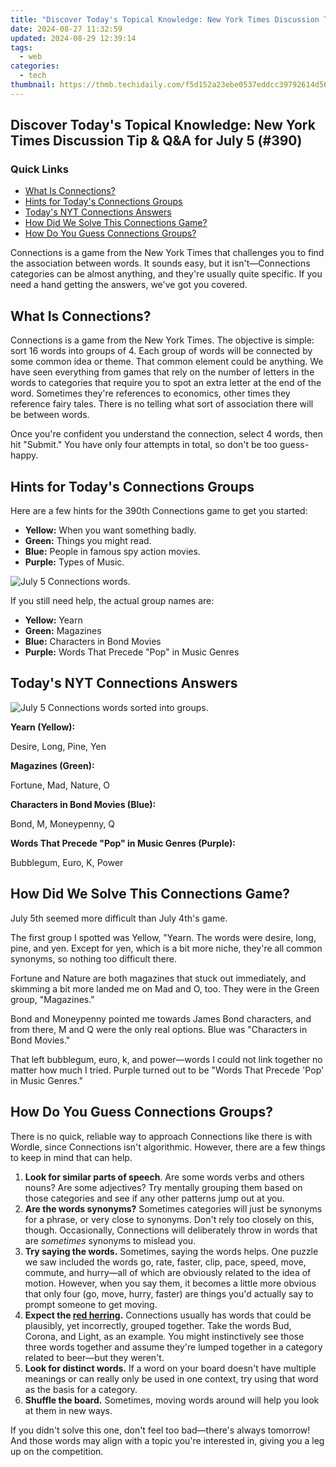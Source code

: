 ```yaml
---
title: "Discover Today's Topical Knowledge: New York Times Discussion Tip & Q&A for July 5 (#390)"
date: 2024-08-27 11:32:59
updated: 2024-08-29 12:39:14
tags:
  - web
categories:
  - tech
thumbnail: https://thmb.techidaily.com/f5d152a23ebe0537eddcc39792614d56215becc5357892b0b77a3b9431bbf691.jpg
---
```


## Discover Today's Topical Knowledge: New York Times Discussion Tip & Q&A for July 5 (#390)

### Quick Links

* [What Is Connections?](https://article-tips.techidaily.com/updated-taking-video-action-with-gopro-burst-technology/)
* [Hints for Today's Connections Groups](https://win-answers.techidaily.com/solution-steps-overcoming-the-frustration-of-madden-21-freezing-on-windows-and-mac/)
* [Today's NYT Connections Answers](https://extra-lessons.techidaily.com/in-2024-advanced-tips-for-adding-effects-on-digital-videos/)
* [How Did We Solve This Connections Game?](https://bypass-frp.techidaily.com/in-2024-how-can-we-bypass-samsung-galaxy-a25-5g-frp-by-drfone-android/)
* [How Do You Guess Connections Groups?](https://fox-links.techidaily.com/new-listenleaders-pursuing-better-podcasts-for-2024/)

 Connections is a game from the New York Times that challenges you to find the association between words. It sounds easy, but it isn't—Connections categories can be almost anything, and they're usually quite specific. If you need a hand getting the answers, we've got you covered.

##  What Is Connections?

 Connections is a game from the New York Times. The objective is simple: sort 16 words into groups of 4\. Each group of words will be connected by some common idea or theme. That common element could be anything. We have seen everything from games that rely on the number of letters in the words to categories that require you to spot an extra letter at the end of the word. Sometimes they're references to economics, other times they reference fairy tales. There is no telling what sort of association there will be between words.

 Once you're confident you understand the connection, select 4 words, then hit "Submit." You have only four attempts in total, so don't be too guess-happy.

##  Hints for Today's Connections Groups

 Here are a few hints for the 390th Connections game to get you started:

* **Yellow:** When you want something badly.
* **Green:** Things you might read.
* **Blue:** People in famous spy action movies.
* **Purple:** Types of Music.

![July 5 Connections words.](https://static1.howtogeekimages.com/wordpress/wp-content/uploads/2024/07/july-5-connections.png) 

 If you still need help, the actual group names are:

* **Yellow:** Yearn
* **Green:** Magazines
* **Blue:** Characters in Bond Movies
* **Purple:** Words That Precede "Pop" in Music Genres

##  Today's NYT Connections Answers

![July 5 Connections words sorted into groups.](https://static1.howtogeekimages.com/wordpress/wp-content/uploads/2024/07/july-5-connections-filled.png) 

**Yearn (Yellow):** 

 Desire, Long, Pine, Yen

**Magazines (Green):** 

 Fortune, Mad, Nature, O

**Characters in Bond Movies (Blue):** 

 Bond, M, Moneypenny, Q

**Words That Precede "Pop" in Music Genres (Purple):** 

 Bubblegum, Euro, K, Power

##  How Did We Solve This Connections Game?

 July 5th seemed more difficult than July 4th's game. 

 The first group I spotted was Yellow, "Yearn. The words were desire, long, pine, and yen. Except for yen, which is a bit more niche, they're all common synonyms, so nothing too difficult there. 

 Fortune and Nature are both magazines that stuck out immediately, and skimming a bit more landed me on Mad and O, too. They were in the Green group, "Magazines." 

 Bond and Moneypenny pointed me towards James Bond characters, and from there, M and Q were the only real options. Blue was "Characters in Bond Movies." 

 That left bubblegum, euro, k, and power—words I could not link together no matter how much I tried. Purple turned out to be "Words That Precede 'Pop' in Music Genres." 

##  How Do You Guess Connections Groups?

 There is no quick, reliable way to approach Connections like there is with Wordle, since Connections isn't algorithmic. However, there are a few things to keep in mind that can help.

1. **Look for similar parts of speech**. Are some words verbs and others nouns? Are some adjectives? Try mentally grouping them based on those categories and see if any other patterns jump out at you.
2. **Are the words synonyms?** Sometimes categories will just be synonyms for a phrase, or very close to synonyms. Don't rely too closely on this, though. Occasionally, Connections will deliberately throw in words that are _sometimes_ synonyms to mislead you.
3. **Try saying the words.** Sometimes, saying the words helps. One puzzle we saw included the words go, rate, faster, clip, pace, speed, move, commute, and hurry—all of which are obviously related to the idea of motion. However, when you say them, it becomes a little more obvious that only four (go, move, hurry, faster) are things you'd actually say to prompt someone to get moving.
4. **Expect the [red herring](https://www.merriam-webster.com/dictionary/red%20herring).** Connections usually has words that could be plausibly, yet incorrectly, grouped together. Take the words Bud, Corona, and Light, as an example. You might instinctively see those three words together and assume they're lumped together in a category related to beer—but they weren't.
5. **Look for distinct words.** If a word on your board doesn't have multiple meanings or can really only be used in one context, try using that word as the basis for a category.
6. **Shuffle the board.** Sometimes, moving words around will help you look at them in new ways.

 If you didn't solve this one, don't feel too bad—there's always tomorrow! And those words may align with a topic you're interested in, giving you a leg up on the competition.

<ins class="adsbygoogle"
     style="display:block"
     data-ad-format="autorelaxed"
     data-ad-client="ca-pub-7571918770474297"
     data-ad-slot="1223367746"></ins>



<ins class="adsbygoogle"
     style="display:block"
     data-ad-client="ca-pub-7571918770474297"
     data-ad-slot="8358498916"
     data-ad-format="auto"
     data-full-width-responsive="true"></ins>
